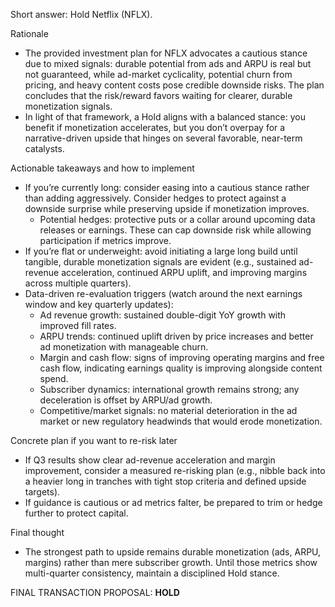 Short answer: Hold Netflix (NFLX).

Rationale
- The provided investment plan for NFLX advocates a cautious stance due to mixed signals: durable potential from ads and ARPU is real but not guaranteed, while ad-market cyclicality, potential churn from pricing, and heavy content costs pose credible downside risks. The plan concludes that the risk/reward favors waiting for clearer, durable monetization signals.
- In light of that framework, a Hold aligns with a balanced stance: you benefit if monetization accelerates, but you don’t overpay for a narrative-driven upside that hinges on several favorable, near-term catalysts.

Actionable takeaways and how to implement
- If you’re currently long: consider easing into a cautious stance rather than adding aggressively. Consider hedges to protect against a downside surprise while preserving upside if monetization improves.
  - Potential hedges: protective puts or a collar around upcoming data releases or earnings. These can cap downside risk while allowing participation if metrics improve.
- If you’re flat or underweight: avoid initiating a large long build until tangible, durable monetization signals are evident (e.g., sustained ad-revenue acceleration, continued ARPU uplift, and improving margins across multiple quarters).
- Data-driven re-evaluation triggers (watch around the next earnings window and key quarterly updates):
  - Ad revenue growth: sustained double-digit YoY growth with improved fill rates.
  - ARPU trends: continued uplift driven by price increases and better ad monetization with manageable churn.
  - Margin and cash flow: signs of improving operating margins and free cash flow, indicating earnings quality is improving alongside content spend.
  - Subscriber dynamics: international growth remains strong; any deceleration is offset by ARPU/ad growth.
  - Competitive/market signals: no material deterioration in the ad market or new regulatory headwinds that would erode monetization.

Concrete plan if you want to re-risk later
- If Q3 results show clear ad-revenue acceleration and margin improvement, consider a measured re-risking plan (e.g., nibble back into a heavier long in tranches with tight stop criteria and defined upside targets).
- If guidance is cautious or ad metrics falter, be prepared to trim or hedge further to protect capital.

Final thought
- The strongest path to upside remains durable monetization (ads, ARPU, margins) rather than mere subscriber growth. Until those metrics show multi-quarter consistency, maintain a disciplined Hold stance.

FINAL TRANSACTION PROPOSAL: **HOLD**